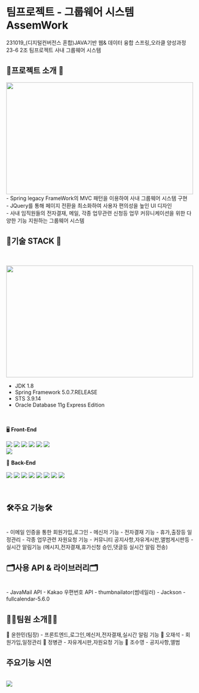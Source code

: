 # 팀프로젝트 - 그룹웨어 시스템 AssemWork
231019_(디지털컨버전스 혼합)JAVA기반 웹& 데이터 융합 스프링,오라클 양성과정 23-6 
2조 팀프로젝트 사내 그룹웨어 시스템
<br>

 ## 📢프로젝트 소개 📢
 
<img src="https://github.com/YoonHanmin/GroupWareTeamProject/assets/145332449/ee50ac5c-2cea-49bc-8cbe-b7e246a56c60" style="width:500px; height:300px;">
 
 <br>
 - Spring legacy FrameWork의 MVC 패턴을 이용하여 사내 그룹웨어 시스템 구현   <br>
 - JQuery를 통해 페이지 전환을 최소화하여 사용자 편의성을 높인 UI 디자인 <br> 
 - 사내 임직원들의 전자결재, 메일, 각종 업무관련 신청등 업무 커뮤니케이션을 위한 다양한 기능 지원하는 그룹웨어 시스템

<br>

## 🧾기술 STACK 🧾
<br><br>
<img src="https://github.com/YoonHanmin/GroupWareTeamProject/assets/145332449/8a87ad7b-f4cd-479d-b5a6-8b0def722143" style="width:500px; height:300px;">
- JDK 1.8
- Spring Framework 5.0.7.RELEASE
- STS 3.9.14
- Oracle Database 11g Express Edition 

<br><br>
🖥️ <b>Front-End</b> <br><br>
<img src="https://img.shields.io/badge/HTML5-00599C?style=flat&logo=HTML5&logoColor=white"/>
<img src="https://img.shields.io/badge/CSS3-1572B6?style=flat&logo=CSS3&logoColor=white"/>
<img src="https://img.shields.io/badge/JavaScript-F7DF1E?style=flat&logo=javascript&logoColor=white"/>
<img src="https://img.shields.io/badge/jQuery-0769AD?style=flat&logo=jQuery&logoColor=white"/>
<img src="https://img.shields.io/badge/AJAX -EE4353?style=flat&logo=AJAX&logoColor=white"/>
<img src="https://img.shields.io/badge/VSCode-007ACC?style=flat&logo=visualstudiocode&logoColor=white"/>	
<img src="https://img.shields.io/badge/BootStrap5-7952B3?style=flat&logo=bootstrap&logoColor=white"/>	


📡 <b>Back-End</b> <br><br>
<img src="https://img.shields.io/badge/Java1.8-3766AB?style=flat&logo=Java&logoColor=white"/>
<img src="https://img.shields.io/badge/Spring-6DB33F?style=flat&logo=Spring&logoColor=white"/>
<img src="https://img.shields.io/badge/Oracle-F80000?style=flat&logo=Oracle&logoColor=white"/>
<img src="https://img.shields.io/badge/JSP-333366?style=flat&logo=Java&logoColor=white"/>
<img src="https://img.shields.io/badge/Mybatis-000000?style=flat&logo=Mybatis&logoColor=white"/>
<img src="https://img.shields.io/badge/Tomcat-F8DC75?style=flat&logo=apachetomcat&logoColor=black"/>
<img src="https://img.shields.io/badge/GitHub-181717?style=flat&logo=GitHub&logoColor=white"/>
<img src="https://img.shields.io/badge/Maven-C71A36?style=flat&logo=apachemaven&logoColor=white"/>


<br>

## 🛠주요 기능🛠
<br>
- 이메일 인증을 통한 회원가입,로그인
- 메신저 기능
- 전자결재 기능
- 휴가,출장등 일정관리
- 각종 업무관련 자원요청 기능
- 커뮤니티 공지사항,자유게시판,앨범게시판등
- 실시간 알림기능 (메시지,전자결재,휴가신청 승인,댓글등 실시간 알림 전송)

## 🗂사용 API & 라이브러리🗂
<br>
- JavaMail API
- Kakao 우편번호 API
- thumbnailator(썸네일러)
- Jackson
- fullcalendar-5.6.0


## 💁‍♂️팀원 소개💁‍♂️

🧑 윤한민(팀장) - 프론트엔드,로그인,메신저,전자결재,실시간 알림 기능
🧑 오재석       - 회원가입,일정관리
🧑 정병관       - 자유게시판,자원요청 기능
🧑 조수영       - 공지사항,앨범


## 주요기능 시연
<br>
<img src="https://github.com/YoonHanmin/GroupWareTeamProject/assets/145332449/35e9c4cb-65aa-496c-97ac-f0b8f3dcf5c5"/>
